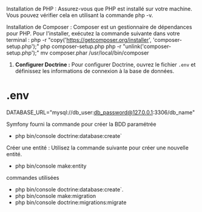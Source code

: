 Installation de PHP : Assurez-vous que PHP est installé sur votre machine. Vous pouvez vérifier cela en utilisant la commande php -v.

Installation de Composer : Composer est un gestionnaire de dépendances pour PHP. Pour l'installer, exécutez la commande suivante dans votre terminal :
php -r "copy('<https://getcomposer.org/installer>', 'composer-setup.php');"
php composer-setup.php
php -r "unlink('composer-setup.php');"
mv composer.phar /usr/local/bin/composer

1. **Configurer Doctrine :** Pour configurer Doctrine, ouvrez le fichier `.env` et définissez les informations de connexion à la base de données.
# .env
DATABASE_URL="mysql://db_user:db_password@127.0.0.1:3306/db_name"


Symfony fourni la commande pour créer la BDD paramétrée
- php bin/console doctrine:database:create`

Créer une entité : Utilisez la commande suivante pour créer une nouvelle entité.
- php bin/console make:entity

commandes utilisées 

- php bin/console doctrine:database:create`.
- php bin/console make:migration
- php bin/console doctrine:migrations:migrate
